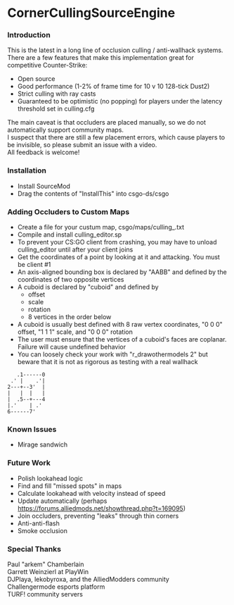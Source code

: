 # CornerCullingSourceEngine

### Introduction
This is the latest in a long line of occlusion culling / anti-wallhack systems.  
There are a few features that make this implementation great for competitive Counter-Strike:
- Open source
- Good performance (1-2% of frame time for 10 v 10 128-tick Dust2)
- Strict culling with ray casts
- Guaranteed to be optimistic (no popping) for players under the latency threshold set in culling.cfg

The main caveat is that occluders are placed manually, so we do not automatically support community maps.  
I suspect that there are still a few placement errors, which cause players to be invisible, so please submit an issue with a video.  
All feedback is welcome!

### Installation
- Install SourceMod  
- Drag the contents of "InstallThis" into csgo-ds/csgo  

### Adding Occluders to Custom Maps
- Create a file for your custum map, csgo/maps/culling_<MAPNAME>.txt
- Compile and install culling_editor.sp
- To prevent your CS:GO client from crashing, you may have to unload culling_editor until after your client joins
- Get the coordinates of a point by looking at it and attacking. You must be client #1
- An axis-aligned bounding box is declared by "AABB" and defined by the coordinates of two opposite vertices
- A cuboid is declared by "cuboid" and defined by
  - offset
  - scale
  - rotation
  - 8 vertices in the order below
- A cuboid is usually best defined with 8 raw vertex coordinates, "0 0 0" offset, "1 1 1" scale, and "0 0 0" rotation
- The user must ensure that the vertices of a cuboid's faces are coplanar. Failure will cause undefined behavior
- You can loosely check your work with "r_drawothermodels 2" but beware that it is not as rigorous as testing with a real wallhack

```  
   .1------0
 .' |    .'|
2---+--3'  |
|   |  |   |
|  .5--+---4
|.'    | .'
6------7'
```

### Known Issues
- Mirage sandwich

### Future Work
- Polish lookahead logic  
- Find and fill "missed spots" in maps  
- Calculate lookahead with velocity instead of speed  
- Update automatically (perhaps https://forums.alliedmods.net/showthread.php?t=169095)  
- Join occluders, preventing "leaks" through thin corners  
- Anti-anti-flash  
- Smoke occlusion  

### Special Thanks
Paul "arkem" Chamberlain  
Garrett Weinzierl at PlayWin  
DJPlaya, lekobyroxa, and the AlliedModders community  
Challengermode esports platform  
TURF! community servers  
